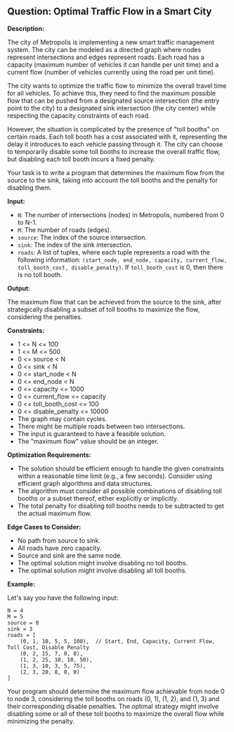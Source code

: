 ## Question: Optimal Traffic Flow in a Smart City

**Description:**

The city of Metropolis is implementing a new smart traffic management system. The city can be modeled as a directed graph where nodes represent intersections and edges represent roads. Each road has a capacity (maximum number of vehicles it can handle per unit time) and a current flow (number of vehicles currently using the road per unit time).

The city wants to optimize the traffic flow to minimize the overall travel time for all vehicles. To achieve this, they need to find the maximum possible flow that can be pushed from a designated source intersection (the entry point to the city) to a designated sink intersection (the city center) while respecting the capacity constraints of each road.

However, the situation is complicated by the presence of "toll booths" on certain roads.  Each toll booth has a cost associated with it, representing the delay it introduces to each vehicle passing through it.  The city can choose to temporarily disable some toll booths to increase the overall traffic flow, but disabling each toll booth incurs a fixed penalty.

Your task is to write a program that determines the maximum flow from the source to the sink, taking into account the toll booths and the penalty for disabling them.

**Input:**

*   `N`: The number of intersections (nodes) in Metropolis, numbered from 0 to N-1.
*   `M`: The number of roads (edges).
*   `source`: The index of the source intersection.
*   `sink`: The index of the sink intersection.
*   `roads`: A list of tuples, where each tuple represents a road with the following information: `(start_node, end_node, capacity, current_flow, toll_booth_cost, disable_penalty)`. If `toll_booth_cost` is 0, then there is no toll booth.

**Output:**

The maximum flow that can be achieved from the source to the sink, after strategically disabling a subset of toll booths to maximize the flow, considering the penalties.

**Constraints:**

*   1 <= N <= 100
*   1 <= M <= 500
*   0 <= source < N
*   0 <= sink < N
*   0 <= start_node < N
*   0 <= end_node < N
*   0 <= capacity <= 1000
*   0 <= current_flow <= capacity
*   0 <= toll_booth_cost <= 100
*   0 <= disable_penalty <= 10000
*   The graph may contain cycles.
*   There might be multiple roads between two intersections.
*   The input is guaranteed to have a feasible solution.
*   The "maximum flow" value should be an integer.

**Optimization Requirements:**

*   The solution should be efficient enough to handle the given constraints within a reasonable time limit (e.g., a few seconds).  Consider using efficient graph algorithms and data structures.
*   The algorithm must consider all possible combinations of disabling toll booths or a subset thereof, either explicitly or implicitly.
*   The total penalty for disabling toll booths needs to be subtracted to get the actual maximum flow.

**Edge Cases to Consider:**

*   No path from source to sink.
*   All roads have zero capacity.
*   Source and sink are the same node.
*   The optimal solution might involve disabling no toll booths.
*   The optimal solution might involve disabling all toll booths.

**Example:**

Let's say you have the following input:

```
N = 4
M = 5
source = 0
sink = 3
roads = [
    (0, 1, 10, 5, 5, 100),  // Start, End, Capacity, Current Flow, Toll Cost, Disable Penalty
    (0, 2, 15, 7, 0, 0),
    (1, 2, 25, 10, 10, 50),
    (1, 3, 10, 3, 5, 75),
    (2, 3, 20, 8, 0, 0)
]
```

Your program should determine the maximum flow achievable from node 0 to node 3, considering the toll booths on roads (0, 1), (1, 2), and (1, 3) and their corresponding disable penalties. The optimal strategy might involve disabling some or all of these toll booths to maximize the overall flow while minimizing the penalty.
